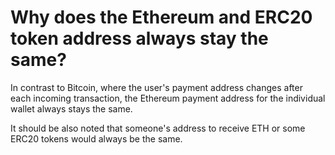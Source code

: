 # Why does the Ethereum and ERC20 token address always stay the same?

In contrast to Bitcoin, where the user's payment address changes after each incoming transaction, the Ethereum payment address for the individual wallet always stays the same.

It should be also noted that someone's address to receive ETH or some ERC20 tokens would always be the same.